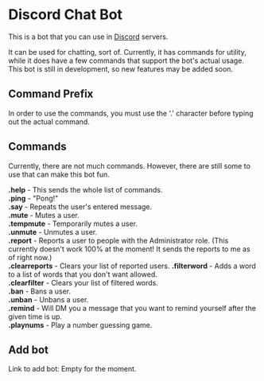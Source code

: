 # Discord Chat Bot
This is a bot that you can use in [Discord](https://discord.com/) servers.

It can be used for chatting, sort of. Currently, it has commands for utility, while it does have a few commands that support the bot's actual usage.
This bot is still in development, so new features may be added soon.

## Command Prefix
In order to use the commands, you must use the '.' character before typing out the actual command.

## Commands
Currently, there are not much commands. However, there are still some to use that can make this bot fun.

**.help** - This sends the whole list of commands.  
**.ping** - "Pong!"  
**.say** - Repeats the user's entered message.  
**.mute** - Mutes a user.  
**.tempmute** - Temporarily mutes a user.  
**.unmute** - Unmutes a user.  
**.report** - Reports a user to people with the Administrator role. (This currently doesn't work 100% at the moment! It sends the reports to me as of right now.)  
**.clearreports** - Clears your list of reported users.
**.filterword** - Adds a word to a list of words that you don't want allowed.  
**.clearfilter** - Clears your list of filtered words.  
**.ban** - Bans a user.  
**.unban** - Unbans a user.  
**.remind** - Will DM you a message that you want to remind yourself after the given time is up.  
**.playnums** - Play a number guessing game.

## Add bot
Link to add bot: Empty for the moment.

